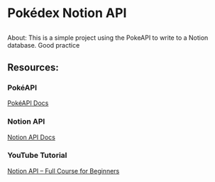 # Pokédex Notion API
##
About:
This is a simple project using the PokeAPI to write to a Notion database.   Good practice

## Resources:
### PokéAPI
[PokéAPI Docs](https://pokeapi.co/docs/v2)

### Notion API
[Notion API Docs](https://developers.notion.com/reference/intro)


### YouTube Tutorial
[Notion API – Full Course for Beginners](https://www.youtube.com/watch?v=ec5m6t77eYM&t=5758s)
